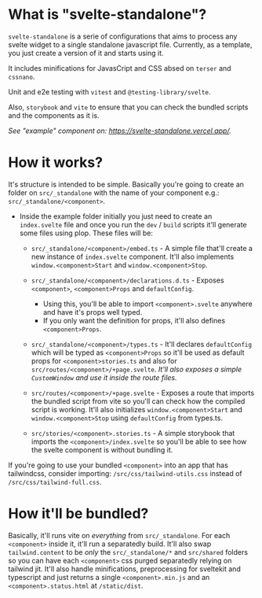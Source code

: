 # What is "svelte-standalone"?

`svelte-standalone` is a serie of configurations that aims to process any svelte widget to a single standalone javascript file. Currently, as a template, you just create a version of it and starts using it.

It includes minifications for JavasCript and CSS absed on `terser` and `cssnano`.

Unit and e2e testing with `vitest` and `@testing-library/svelte`.

Also, `storybook` and `vite` to ensure that you can check the bundled scripts and the components as it is.

_See "example" component on: https://svelte-standalone.vercel.app/._

# How it works?

It's structure is intended to be simple. Basically you're going to create an folder on `src/_standalone` with the name of your component e.g.: `src/_standalone/<component>`.

- Inside the example folder initially you just need to create an `index.svelte` file and once you run the `dev` / `build` scripts it'll generate some files using plop. These files will be:

  - `src/_standalone/<component>/embed.ts` - A simple file that'll create a new instance of `index.svelte` component. It'll also implements `window.<component>Start` and `window.<component>Stop`.
  - `src/_standalone/<component>/declarations.d.ts` - Exposes `<component>`, `<component>Props` and `defaultConfig`.

    - Using this, you'll be able to import `<component>.svelte` anywhere and have it's props well typed.
    - If you only want the definition for props, it'll also defines `<component>Props`.

  - `src/_standalone/<component>/types.ts` - It'll declares `defaultConfig` which will be typed as `<component>Props` so it'll be used as default props for `<component>stories.ts` and also for `src/routes/<component>/+page.svelte`. _It'll also exposes a simple `CustomWindow` and use it inside the route files._
  - `src/routes/<component>/+page.svelte` - Exposes a route that imports the bundled script from vite so you'll can check how the compiled script is working. It'll also initializes `window.<component>Start` and `window.<component>Stop` using `defaultConfig` from types.ts.
  - `src/stories/<component>.stories.ts` - A simple storybook that imports the `<component>/index.svelte` so you'll be able to see how the svelte component is without bundling it.

If you're going to use your bundled `<component>` into an app that has tailwindcss, consider importing: `/src/css/tailwind-utils.css` instead of `/src/css/tailwind-full.css`.

# How it'll be bundled?

Basically, it'll runs vite on _everything_ from `src/_standalone`. For each `<component>` inside it, it'll run a separatedly build. It'll also swap `tailwind.content` to be _only_ the `src/_standalone/*` and `src/shared` folders so you can have each `<component>` css purged separatedly relying on tailwind jit. It'll also handle minifications, preprocessing for sveltekit and typescript and just returns a single `<component>.min.js` and an `<component>.status.html` at `/static/dist`.

